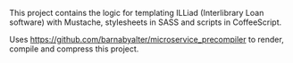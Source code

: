 This project contains the logic for templating ILLiad (Interlibrary Loan software) with Mustache, stylesheets in SASS and scripts in CoffeeScript.

Uses
  https://github.com/barnabyalter/microservice_precompiler
to render, compile and compress this project.
